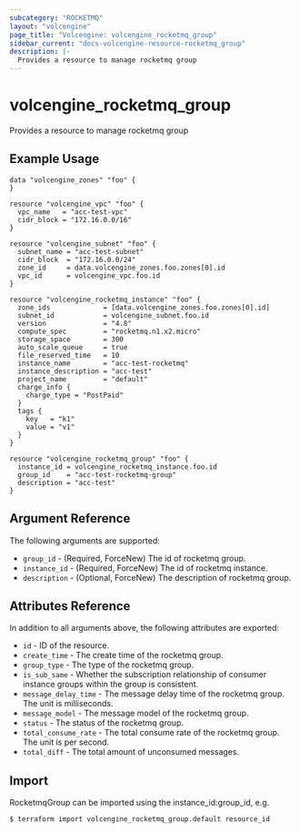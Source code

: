 ```yaml
---
subcategory: "ROCKETMQ"
layout: "volcengine"
page_title: "Volcengine: volcengine_rocketmq_group"
sidebar_current: "docs-volcengine-resource-rocketmq_group"
description: |-
  Provides a resource to manage rocketmq group
---
```

# volcengine_rocketmq_group
Provides a resource to manage rocketmq group
## Example Usage
```hcl
data "volcengine_zones" "foo" {
}

resource "volcengine_vpc" "foo" {
  vpc_name   = "acc-test-vpc"
  cidr_block = "172.16.0.0/16"
}

resource "volcengine_subnet" "foo" {
  subnet_name = "acc-test-subnet"
  cidr_block  = "172.16.0.0/24"
  zone_id     = data.volcengine_zones.foo.zones[0].id
  vpc_id      = volcengine_vpc.foo.id
}

resource "volcengine_rocketmq_instance" "foo" {
  zone_ids             = [data.volcengine_zones.foo.zones[0].id]
  subnet_id            = volcengine_subnet.foo.id
  version              = "4.8"
  compute_spec         = "rocketmq.n1.x2.micro"
  storage_space        = 300
  auto_scale_queue     = true
  file_reserved_time   = 10
  instance_name        = "acc-test-rocketmq"
  instance_description = "acc-test"
  project_name         = "default"
  charge_info {
    charge_type = "PostPaid"
  }
  tags {
    key   = "k1"
    value = "v1"
  }
}

resource "volcengine_rocketmq_group" "foo" {
  instance_id = volcengine_rocketmq_instance.foo.id
  group_id    = "acc-test-rocketmq-group"
  description = "acc-test"
}
```
## Argument Reference
The following arguments are supported:
* `group_id` - (Required, ForceNew) The id of rocketmq group.
* `instance_id` - (Required, ForceNew) The id of rocketmq instance.
* `description` - (Optional, ForceNew) The description of rocketmq group.

## Attributes Reference
In addition to all arguments above, the following attributes are exported:
* `id` - ID of the resource.
* `create_time` - The create time of the rocketmq group.
* `group_type` - The type of the rocketmq group.
* `is_sub_same` - Whether the subscription relationship of consumer instance groups within the group is consistent.
* `message_delay_time` - The message delay time of the rocketmq group. The unit is milliseconds.
* `message_model` - The message model of the rocketmq group.
* `status` - The status of the rocketmq group.
* `total_consume_rate` - The total consume rate of the rocketmq group. The unit is per second.
* `total_diff` - The total amount of unconsumed messages.


## Import
RocketmqGroup can be imported using the instance_id:group_id, e.g.
```
$ terraform import volcengine_rocketmq_group.default resource_id
```

